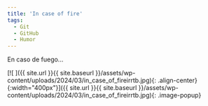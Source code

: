 ```yaml
---
title: 'In case of fire'
tags: 
  - Git
  - GitHub
  - Humor
---
```

En caso de fuego...

[![ ]({{ site.url }}{{ site.baseurl }}/assets/wp-content/uploads/2024/03/in_case_of_fireirrtb.jpg){: .align-center}{:width="400px"}]({{ site.url }}{{ site.baseurl }}/assets/wp-content/uploads/2024/03/in_case_of_fireirrtb.jpg){: .image-popup}

